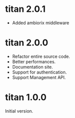 # titan 2.0.1

- Added ambiorix middleware

# titan 2.0.0

- Refactor entire source code.
- Better performances.
- Documentation site.
- Support for authentication.
- Support Management API.

# titan 1.0.0

Initial version.
